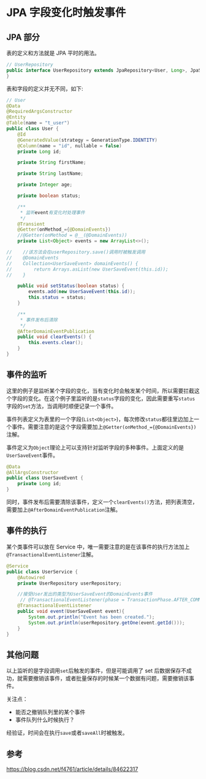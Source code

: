 # JPA 字段变化时触发事件

## JPA 部分

表的定义和方法就是 JPA 平时的用法。

```Java
// UserRepository
public interface UserRepository extends JpaRepository<User, Long>, JpaSpecificationExecutor<User> {
}
```

表和字段的定义并无不同，如下:

```Java
// User
@Data
@RequiredArgsConstructor
@Entity
@Table(name = "t_user")
public class User {
    @Id
    @GeneratedValue(strategy = GenerationType.IDENTITY)
    @Column(name = "id", nullable = false)
    private Long id;

    private String firstName;

    private String lastName;

    private Integer age;

    private boolean status;

    /**
     * 监听event有变化时处理事件
     */
    @Transient
    @Getter(onMethod_={@DomainEvents})
    //@Getter(onMethod = @__(@DomainEvents))
    private List<Object> events = new ArrayList<>();

//    //该方法会在userRepository.save()调用时被触发调用
//    @DomainEvents
//    Collection<UserSaveEvent> domainEvents() {
//        return Arrays.asList(new UserSaveEvent(this.id));
//    }

    public void setStatus(boolean status) {
        events.add(new UserSaveEvent(this.id));
        this.status = status;
    }

    /**
     * 事件发布后清除
     */
    @AfterDomainEventPublication
    public void clearEvents() {
        this.events.clear();
    }
}
```

## 事件的监听

这里的例子是监听某个字段的变化，当有变化时会触发某个时间，所以需要拦截这个字段的变化。在这个例子里监听的是`status`字段的变化，因此需要重写`status`字段的`set`方法，当调用时顺便记录一个事件。

事件列表定义为表里的一个字段(`List<Object>`)，每次修改`status`都往里边加上一个事件。需要注意的是这个字段需要加上`@Getter(onMethod_={@DomainEvents})`注解。

事件定义为`Object`理论上可以支持针对监听字段的多种事件。上面定义的是`UserSaveEvent`事件。

```Java
@Data
@AllArgsConstructor
public class UserSaveEvent {
    private Long id;
}
```

同时，事件发布后需要清除该事件，定义一个`clearEvents()`方法，把列表清空，需要加上`@AfterDomainEventPublication`注解。

## 事件的执行

某个类事件可以放在 Service 中，唯一需要注意的是在该事件的执行方法加上`@TransactionalEventListener`注解。

```Java
@Service
public class UserService {
    @Autowired
    private UserRepository userRepository;

    //接受User发出的类型为UserSaveEvent的DomainEvents事件
     // @TransactionalEventListener(phase = TransactionPhase.AFTER_COMMIT)
    @TransactionalEventListener
    public void event(UserSaveEvent event){
        System.out.println("Event has been created.");
        System.out.println(userRepository.getOne(event.getId()));
    }
}
```

## 其他问题

以上监听的是字段调用`set`后触发的事件，但是可能调用了 set 后数据保存不成功，就需要撤销该事件，或者批量保存的时候某一个数据有问题，需要撤销该事件。

关注点：

- 能否之撤销队列里的某个事件
- 事件队列什么时候执行？

经验证，时间会在执行`save`或者`saveAll`时被触发。

## 参考

https://blog.csdn.net/f4761/article/details/84622317
